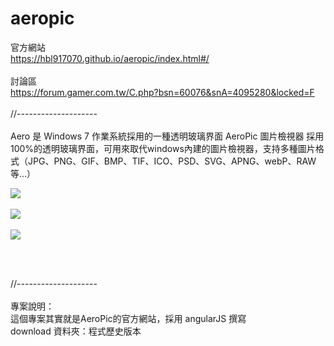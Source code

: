 # aeropic

官方網站<br>
https://hbl917070.github.io/aeropic/index.html#/
<br><br>
討論區<br>
https://forum.gamer.com.tw/C.php?bsn=60076&snA=4095280&locked=F
<br><br>
//--------------------
<br><br>
Aero 是 Windows 7 作業系統採用的一種透明玻璃界面
AeroPic 圖片檢視器 採用100%的透明玻璃界面，可用來取代windows內建的圖片檢視器，支持多種圖片格式（JPG、PNG、GIF、BMP、TIF、ICO、PSD、SVG、APNG、webP、RAW 等...）
<br>

<style>
  .img{
  max-width：500px;
  }
</style>

<img class="img" src="https://hbl917070.github.io/aeropic/imgs/home_demo/1.gif">
<br><br>
<img class="img" src="https://hbl917070.github.io/aeropic/imgs/home_demo/10.jpg">
<br><br>
<img class="img" src="https://hbl917070.github.io/aeropic/imgs/home_demo/9.jpg">

<br><br>

//--------------------
<br><br>
專案說明：<br>
這個專案其實就是AeroPic的官方網站，採用 angularJS 撰寫<br>
download 資料夾：程式歷史版本<br>

